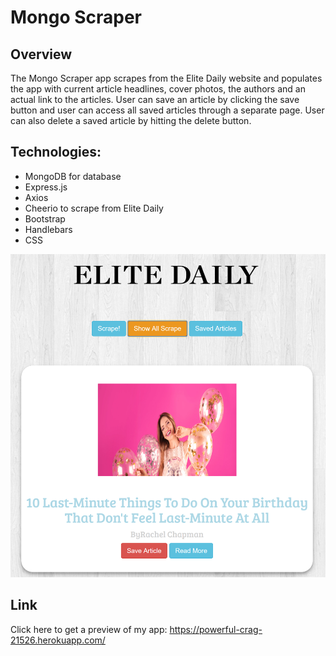 # Mongo Scraper
## Overview
The Mongo Scraper app scrapes from the Elite Daily website and populates the app with current article headlines, cover photos, the authors and an actual link to the articles. User can save an article by clicking the save button and user can access all saved articles through a separate page. User can also delete a saved article by hitting the delete button. 

## Technologies:
* MongoDB for database
* Express.js
* Axios
* Cheerio to scrape from Elite Daily
* Bootstrap
* Handlebars
* CSS

![](cover.png)

## Link
Click here to get a preview of my app: https://powerful-crag-21526.herokuapp.com/
